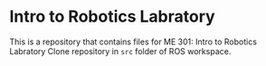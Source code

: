# Intro to Robotics Labratory
This is a repository that contains files for ME 301: Intro to Robotics Labratory Clone repository in ``` src ``` folder of ROS workspace.